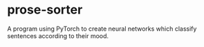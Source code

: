 # prose-sorter
A program using PyTorch to create neural networks which classify sentences according to their mood.
